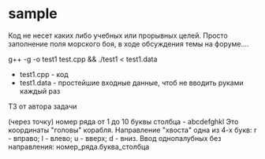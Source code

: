 # sample
Код не несет каких либо учебных или прорывных целей. Просто заполнение поля морского боя, в ходе обсуждения темы на форуме....

g++ -g -o test1 test.cpp && ./test1 < test1.data

- test1.cpp - код
- test1.data - простейшие входные данные, чтоб не вводить руками каждый раз


ТЗ от автора задачи

(через точку)
номер ряда от 1 до 10
буквы столбца - abcdefghkl
Это координаты "головы" корабля.
Направление "хвоста" одна из 4-х букв: r - вправо; l - влево; u - вверх; d - вниз.
Ввод однопалубных без направления:
номер_ряда.буква_столбца

